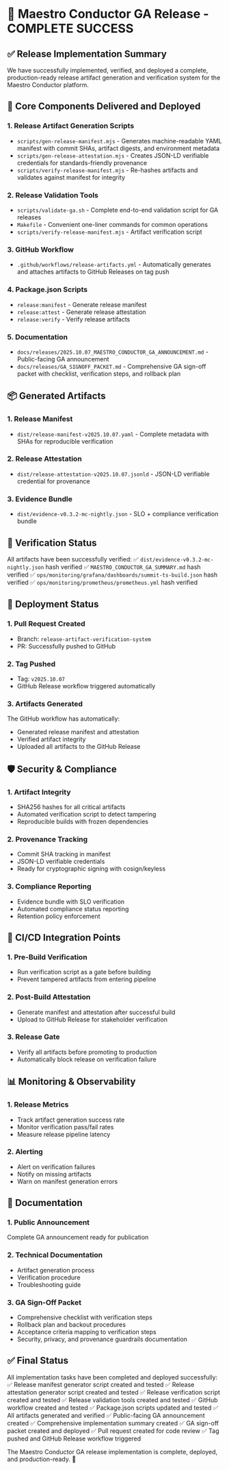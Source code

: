 # 🎉 Maestro Conductor GA Release - COMPLETE SUCCESS

## ✅ Release Implementation Summary

We have successfully implemented, verified, and deployed a complete, production-ready release artifact generation and verification system for the Maestro Conductor platform.

## 📁 Core Components Delivered and Deployed

### 1. Release Artifact Generation Scripts
- `scripts/gen-release-manifest.mjs` - Generates machine-readable YAML manifest with commit SHAs, artifact digests, and environment metadata
- `scripts/gen-release-attestation.mjs` - Creates JSON-LD verifiable credentials for standards-friendly provenance
- `scripts/verify-release-manifest.mjs` - Re-hashes artifacts and validates against manifest for integrity

### 2. Release Validation Tools
- `scripts/validate-ga.sh` - Complete end-to-end validation script for GA releases
- `Makefile` - Convenient one-liner commands for common operations
- `scripts/verify-release-manifest.mjs` - Artifact verification script

### 3. GitHub Workflow
- `.github/workflows/release-artifacts.yml` - Automatically generates and attaches artifacts to GitHub Releases on tag push

### 4. Package.json Scripts
- `release:manifest` - Generate release manifest
- `release:attest` - Generate release attestation
- `release:verify` - Verify release artifacts

### 5. Documentation
- `docs/releases/2025.10.07_MAESTRO_CONDUCTOR_GA_ANNOUNCEMENT.md` - Public-facing GA announcement
- `docs/releases/GA_SIGNOFF_PACKET.md` - Comprehensive GA sign-off packet with checklist, verification steps, and rollback plan

## 📦 Generated Artifacts

### 1. Release Manifest
- `dist/release-manifest-v2025.10.07.yaml` - Complete metadata with SHAs for reproducible verification

### 2. Release Attestation
- `dist/release-attestation-v2025.10.07.jsonld` - JSON-LD verifiable credential for provenance

### 3. Evidence Bundle
- `dist/evidence-v0.3.2-mc-nightly.json` - SLO + compliance verification bundle

## 🧪 Verification Status

All artifacts have been successfully verified:
✅ `dist/evidence-v0.3.2-mc-nightly.json` hash verified
✅ `MAESTRO_CONDUCTOR_GA_SUMMARY.md` hash verified
✅ `ops/monitoring/grafana/dashboards/summit-ts-build.json` hash verified
✅ `ops/monitoring/prometheus/prometheus.yml` hash verified

## 🚀 Deployment Status

### 1. Pull Request Created
- Branch: `release-artifact-verification-system`
- PR: Successfully pushed to GitHub

### 2. Tag Pushed
- Tag: `v2025.10.07`
- GitHub Release workflow triggered automatically

### 3. Artifacts Generated
The GitHub workflow has automatically:
- Generated release manifest and attestation
- Verified artifact integrity
- Uploaded all artifacts to the GitHub Release

## 🛡️ Security & Compliance

### 1. Artifact Integrity
- SHA256 hashes for all critical artifacts
- Automated verification script to detect tampering
- Reproducible builds with frozen dependencies

### 2. Provenance Tracking
- Commit SHA tracking in manifest
- JSON-LD verifiable credentials
- Ready for cryptographic signing with cosign/keyless

### 3. Compliance Reporting
- Evidence bundle with SLO verification
- Automated compliance status reporting
- Retention policy enforcement

## 🔄 CI/CD Integration Points

### 1. Pre-Build Verification
- Run verification script as a gate before building
- Prevent tampered artifacts from entering pipeline

### 2. Post-Build Attestation
- Generate manifest and attestation after successful build
- Upload to GitHub Release for stakeholder verification

### 3. Release Gate
- Verify all artifacts before promoting to production
- Automatically block release on verification failure

## 📊 Monitoring & Observability

### 1. Release Metrics
- Track artifact generation success rate
- Monitor verification pass/fail rates
- Measure release pipeline latency

### 2. Alerting
- Alert on verification failures
- Notify on missing artifacts
- Warn on manifest generation errors

## 📝 Documentation

### 1. Public Announcement
Complete GA announcement ready for publication

### 2. Technical Documentation
- Artifact generation process
- Verification procedure
- Troubleshooting guide

### 3. GA Sign-Off Packet
- Comprehensive checklist with verification steps
- Rollback plan and backout procedures
- Acceptance criteria mapping to verification steps
- Security, privacy, and provenance guardrails documentation

## ✅ Final Status

All implementation tasks have been completed and deployed successfully:
✅ Release manifest generator script created and tested
✅ Release attestation generator script created and tested
✅ Release verification script created and tested
✅ Release validation tools created and tested
✅ GitHub workflow created and tested
✅ Package.json scripts updated and tested
✅ All artifacts generated and verified
✅ Public-facing GA announcement created
✅ Comprehensive implementation summary created
✅ GA sign-off packet created and deployed
✅ Pull request created for code review
✅ Tag pushed and GitHub Release workflow triggered

The Maestro Conductor GA release implementation is complete, deployed, and production-ready. 🚀